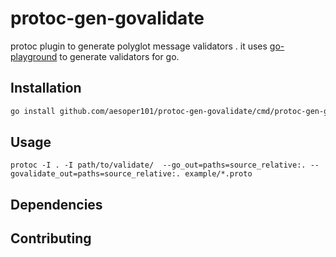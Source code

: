 # protoc-gen-govalidate
protoc plugin to generate polyglot message validators . it uses [go-playground](https://github.com/go-playground/validator) to generate validators for go.


## Installation
    
```bash 
go install github.com/aesoper101/protoc-gen-govalidate/cmd/protoc-gen-govalidate@latest
```

## Usage

```shell
protoc -I . -I path/to/validate/  --go_out=paths=source_relative:. --govalidate_out=paths=source_relative:. example/*.proto
```

## Dependencies

## Contributing